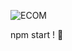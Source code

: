 ![ECOM](https://github.com/namitsingh09/Ecommerce-Store--Reactjs---Commercejs--/assets/38458966/d4c1d66c-3564-4c0e-b9a6-dbdfa177ccb8)

npm start ! 🥇
